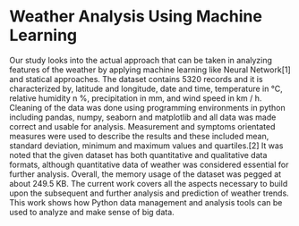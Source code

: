 # Weather Analysis Using Machine Learning

Our study looks into the actual approach that can be taken in analyzing features of the weather by applying machine learning like Neural Network[1] and statical approaches. The dataset contains 5320 records and it is characterized by, latitude and longitude, date and time, temperature in °C, relative humidity n %, precipitation in mm, and wind speed in km / h. Cleaning of the data was done using programming environments in python including pandas, numpy, seaborn and matplotlib and all data was made correct and usable for analysis. Measurement and symptoms orientated measures were used to describe the results and these included mean, standard deviation, minimum and maximum values and quartiles.[2] It was noted that the given dataset has both quantitative and qualitative data formats, although quantitative data of weather was considered essential for further analysis. Overall, the memory usage of the dataset was pegged at about 249.5 KB. The current work covers all the aspects necessary to build upon the subsequent and further analysis and prediction of weather trends. This work shows how Python data management and analysis tools can be used to analyze and make sense of big data.
